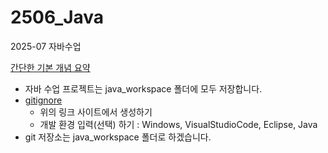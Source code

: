 # 2506_Java
2025-07 자바수업

[간단한 기본 개념 요약](https://github.com/kimsewhee/classTest/tree/main)

* 자바 수업 프로젝트는 java_workspace 폴더에 모두 저장합니다.
* [gitignore](https://www.toptal.com/developers/gitignore/)
  - 위의 링크 사이트에서 생성하기
  - 개발 환경 입력(선택) 하기 : Windows, VisualStudioCode, Eclipse, Java
* git 저장소는 java_workspace 폴더로 하겠습니다.
